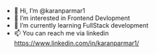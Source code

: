 - 👋 Hi, I’m @karanparmar1
- 👀 I’m interested in Frontend Devlopment
- 🌱 I’m currently learning FullStack development 
- 📫 You can reach me via linkedin https://www.linkedin.com/in/karanparmar1/

<!---
karanparmar1/karanparmar1 is a ✨ special ✨ repository because its `README.md` (this file) appears on your GitHub profile.
You can click the Preview link to take a look at your changes.
--->
